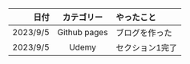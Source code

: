 |日付 | カテゴリー | やったこと |
|---:| :---: | :--- |
|2023/9/5 | Github pages | ブログを作った|
|2023/9/5 | Udemy | セクション1完了|
